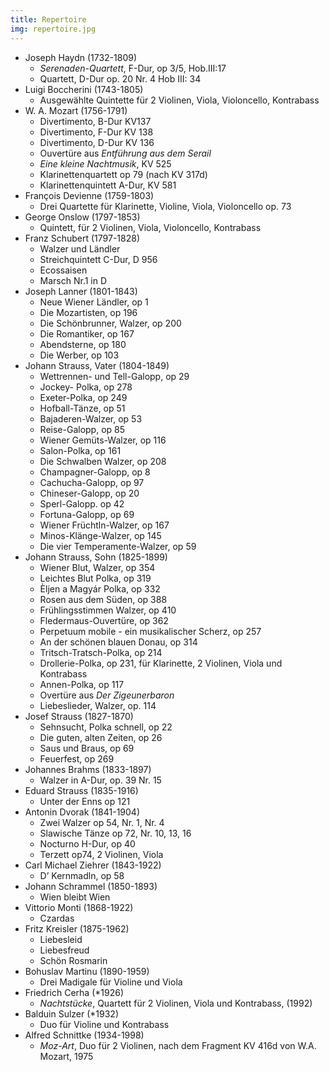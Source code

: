 ```yaml
---
title: Repertoire
img: repertoire.jpg
---
```

* Joseph Haydn (1732-1809)
  * *Serenaden-Quartett*, F-Dur, op 3/5, Hob.III:17
  * Quartett, D-Dur op. 20 Nr. 4 Hob III: 34
* Luigi Boccherini (1743-1805)
  * Ausgewählte Quintette für 2 Violinen, Viola, Violoncello, Kontrabass
* W. A. Mozart (1756-1791)
  * Divertimento, B-Dur KV137
  * Divertimento, F-Dur KV 138
  * Divertimento, D-Dur KV 136
  * Ouvertüre aus *Entführung aus dem Serail*
  * *Eine kleine Nachtmusik*, KV 525
  * Klarinettenquartett op 79 (nach KV 317d)
  * Klarinettenquintett A-Dur, KV 581
* François Devienne (1759-1803)
  * Drei Quartette für Klarinette, Violine, Viola, Violoncello op. 73
* George Onslow (1797-1853)
  * Quintett, für 2 Violinen, Viola, Violoncello, Kontrabass
* Franz Schubert (1797-1828)
  * Walzer und Ländler
  * Streichquintett C-Dur, D 956
  * Ecossaisen
  * Marsch Nr.1 in D
* Joseph Lanner (1801-1843)
  * Neue Wiener Ländler, op 1
  * Die Mozartisten, op 196
  * Die Schönbrunner, Walzer, op 200
  * Die Romantiker, op 167
  * Abendsterne, op 180
  * Die Werber, op 103
* Johann Strauss, Vater (1804-1849)
  * Wettrennen- und Tell-Galopp, op 29
  * Jockey- Polka, op 278
  * Exeter-Polka, op 249
  * Hofball-Tänze, op 51
  * Bajaderen-Walzer, op 53
  * Reise-Galopp, op 85
  * Wiener Gemüts-Walzer, op 116
  * Salon-Polka, op 161
  * Die Schwalben Walzer, op 208
  * Champagner-Galopp, op 8
  * Cachucha-Galopp, op 97
  * Chineser-Galopp, op 20
  * Sperl-Galopp. op 42
  * Fortuna-Galopp, op 69
  * Wiener Früchtln-Walzer, op 167
  * Minos-Klänge-Walzer, op 145
  * Die vier Temperamente-Walzer, op 59
* Johann Strauss, Sohn (1825-1899)
  * Wiener Blut, Walzer, op 354
  * Leichtes Blut Polka, op 319
  * Èljen a Magyár Polka, op 332
  * Rosen aus dem Süden, op 388
  * Frühlingsstimmen Walzer, op 410
  * Fledermaus-Ouvertüre, op 362
  * Perpetuum mobile - ein musikalischer Scherz, op 257
  * An der schönen blauen Donau, op 314
  * Tritsch-Tratsch-Polka, op 214
  * Drollerie-Polka, op 231, für Klarinette, 2 Violinen, Viola und Kontrabass
  * Annen-Polka, op 117
  * Overtüre aus *Der Zigeunerbaron*
  * Liebeslieder, Walzer, op. 114
* Josef Strauss (1827-1870)
  * Sehnsucht, Polka schnell, op 22
  * Die guten, alten Zeiten, op 26
  * Saus und Braus, op 69
  * Feuerfest, op 269
* Johannes Brahms (1833-1897)
  * Walzer in A-Dur, op. 39 Nr. 15
* Eduard Strauss (1835-1916)
  * Unter der Enns op 121
* Antonin Dvorak (1841-1904)
  * Zwei Walzer op 54, Nr. 1, Nr. 4
  * Slawische Tänze op 72, Nr. 10, 13, 16
  * Nocturno H-Dur, op 40
  * Terzett op74, 2 Violinen, Viola
* Carl Michael Ziehrer (1843-1922)
  * D’ Kernmadln, op 58
* Johann Schrammel (1850-1893)
  * Wien bleibt Wien
* Vittorio Monti (1868-1922)
  * Czardas
* Fritz Kreisler (1875-1962)
  * Liebesleid
  * Liebesfreud
  * Schön Rosmarin
* Bohuslav Martinu (1890-1959)
  * Drei Madigale für Violine und Viola
* Friedrich Cerha (*1926)
  * *Nachtstücke*, Quartett für 2 Violinen, Viola und Kontrabass, (1992)
* Balduin Sulzer (*1932)
  * Duo für Violine und Kontrabass
* Alfred Schnittke (1934-1998)
  * *Moz-Art*, Duo für 2 Violinen, nach dem Fragment KV 416d von W.A. Mozart, 1975
